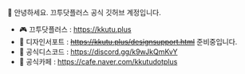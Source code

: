 👋 안녕하세요. 끄투닷플러스 공식 깃허브 계정입니다.
- 🎮 끄투닷플러스 : https://kkutu.plus
- 🎨 디자인서포트 : ~~https://kkutu.plus/designsupport.html~~ 준비중입니다.
- 💬 공식디스코드 : https://discord.gg/k9wJkQmKvY
- 💬 공식카페 : https://cafe.naver.com/kkutudotplus
